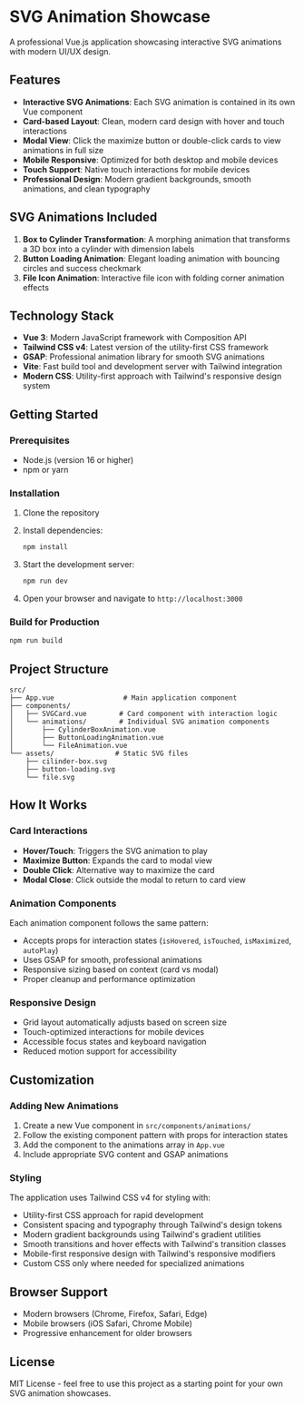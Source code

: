 # SVG Animation Showcase

A professional Vue.js application showcasing interactive SVG animations with modern UI/UX design.

## Features

- **Interactive SVG Animations**: Each SVG animation is contained in its own Vue component
- **Card-based Layout**: Clean, modern card design with hover and touch interactions
- **Modal View**: Click the maximize button or double-click cards to view animations in full size
- **Mobile Responsive**: Optimized for both desktop and mobile devices
- **Touch Support**: Native touch interactions for mobile devices
- **Professional Design**: Modern gradient backgrounds, smooth animations, and clean typography

## SVG Animations Included

1. **Box to Cylinder Transformation**: A morphing animation that transforms a 3D box into a cylinder with dimension labels
2. **Button Loading Animation**: Elegant loading animation with bouncing circles and success checkmark
3. **File Icon Animation**: Interactive file icon with folding corner animation effects

## Technology Stack

- **Vue 3**: Modern JavaScript framework with Composition API
- **Tailwind CSS v4**: Latest version of the utility-first CSS framework
- **GSAP**: Professional animation library for smooth SVG animations
- **Vite**: Fast build tool and development server with Tailwind integration
- **Modern CSS**: Utility-first approach with Tailwind's responsive design system

## Getting Started

### Prerequisites

- Node.js (version 16 or higher)
- npm or yarn

### Installation

1. Clone the repository
2. Install dependencies:
   ```bash
   npm install
   ```

3. Start the development server:
   ```bash
   npm run dev
   ```

4. Open your browser and navigate to `http://localhost:3000`

### Build for Production

```bash
npm run build
```

## Project Structure

```
src/
├── App.vue                 # Main application component
├── components/
│   ├── SVGCard.vue        # Card component with interaction logic
│   └── animations/        # Individual SVG animation components
│       ├── CylinderBoxAnimation.vue
│       ├── ButtonLoadingAnimation.vue
│       └── FileAnimation.vue
└── assets/               # Static SVG files
    ├── cilinder-box.svg
    ├── button-loading.svg
    └── file.svg
```

## How It Works

### Card Interactions

- **Hover/Touch**: Triggers the SVG animation to play
- **Maximize Button**: Expands the card to modal view
- **Double Click**: Alternative way to maximize the card
- **Modal Close**: Click outside the modal to return to card view

### Animation Components

Each animation component follows the same pattern:
- Accepts props for interaction states (`isHovered`, `isTouched`, `isMaximized`, `autoPlay`)
- Uses GSAP for smooth, professional animations
- Responsive sizing based on context (card vs modal)
- Proper cleanup and performance optimization

### Responsive Design

- Grid layout automatically adjusts based on screen size
- Touch-optimized interactions for mobile devices
- Accessible focus states and keyboard navigation
- Reduced motion support for accessibility

## Customization

### Adding New Animations

1. Create a new Vue component in `src/components/animations/`
2. Follow the existing component pattern with props for interaction states
3. Add the component to the animations array in `App.vue`
4. Include appropriate SVG content and GSAP animations

### Styling

The application uses Tailwind CSS v4 for styling with:
- Utility-first CSS approach for rapid development
- Consistent spacing and typography through Tailwind's design tokens
- Modern gradient backgrounds using Tailwind's gradient utilities
- Smooth transitions and hover effects with Tailwind's transition classes
- Mobile-first responsive design with Tailwind's responsive modifiers
- Custom CSS only where needed for specialized animations

## Browser Support

- Modern browsers (Chrome, Firefox, Safari, Edge)
- Mobile browsers (iOS Safari, Chrome Mobile)
- Progressive enhancement for older browsers

## License

MIT License - feel free to use this project as a starting point for your own SVG animation showcases.
